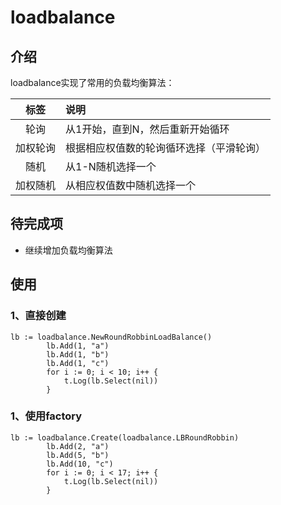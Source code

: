 # loadbalance

## 介绍

loadbalance实现了常用的负载均衡算法：


 标签 | 说明
:---: | :---
轮询 | 从1开始，直到N，然后重新开始循环
加权轮询 | 根据相应权值数的轮询循环选择（平滑轮询）
随机 | 从1-N随机选择一个
加权随机 | 从相应权值数中随机选择一个

## 待完成项

* 继续增加负载均衡算法

## 使用


### 1、直接创建
```cassandraql
lb := loadbalance.NewRoundRobbinLoadBalance()
		lb.Add(1, "a")
		lb.Add(1, "b")
		lb.Add(1, "c")
		for i := 0; i < 10; i++ {
			t.Log(lb.Select(nil))
		}
```

### 1、使用factory
```cassandraql
lb := loadbalance.Create(loadbalance.LBRoundRobbin)
		lb.Add(2, "a")
		lb.Add(5, "b")
		lb.Add(10, "c")
		for i := 0; i < 17; i++ {
			t.Log(lb.Select(nil))
		}
```
